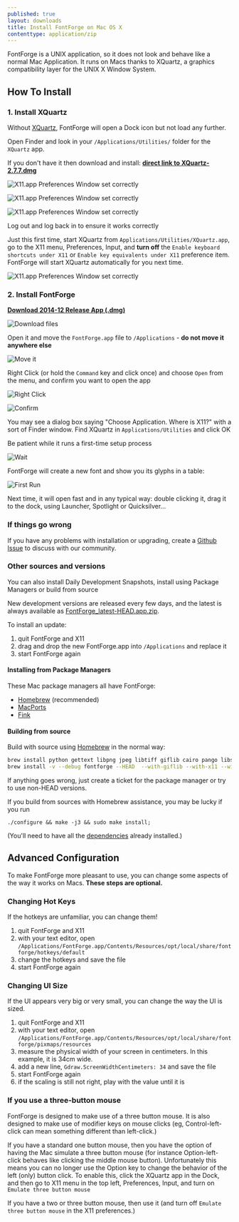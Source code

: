 ```yaml
---
published: true
layout: downloads
title: Install FontForge on Mac OS X
contenttype: application/zip
---
```


FontForge is a UNIX application, so it does not look and behave like a normal Mac Application.
It runs on Macs thanks to XQuartz, a graphics compatibility layer for the UNIX X Window System.

## How To Install 

### 1. Install XQuartz

Without [XQuartz](http://xquartz.macosforge.org), FontForge will open a Dock icon but not load any further.

Open Finder and look in your `/Applications/Utilities/` folder for the `XQuartz` app. 

If you don't have it then download and install: **[direct link to XQuartz-2.7.7.dmg](http://xquartz.macosforge.org/downloads/SL/XQuartz-2.7.7.dmg)**

![X11.app Preferences Window set correctly](../mac-xquarz-1-installer.png)

![X11.app Preferences Window set correctly](../mac-xquartz-2-start.png)

![X11.app Preferences Window set correctly](../mac-xquart-3-finished.png)

Log out and log back in to ensure it works correctly

Just this first time, start XQuartz from `Applications/Utilities/XQuartz.app`, go to the X11 menu, Preferences, Input, and **turn off** the `Enable keyboard shortcuts under X11` or `Enable key equivalents under X11` preference item. FontForge will start XQuartz automatically for you next time. 

![X11.app Preferences Window set correctly](../x11prefs.png)

### 2. Install FontForge

**[Download 2014-12 Release App (.dmg)](https://github.com/fontforge/fontforge/releases/download/20141230/FontForge-2015-01-07-Mac.app.dmg)**

![Download files](../mac-download-files.png)

Open it and move the `FontForge.app` file to `/Applications` - **do not move it anywhere else**

![Move it](../mac-drag.png)

Right Click (or hold the `Command` key and click once) and choose `Open` from the menu, and confirm you want to open the app

![Right Click](../mac-open-2-right-click.png)

![Confirm](../mac-open-3-confirm.png)

You may see a dialog box saying "Choose Application. Where is X11?" with a sort of Finder window. Find XQuartz in `Applications/Utilities` and click OK

Be patient while it runs a first-time setup process

![Wait](../mac-first-time.png)

FontForge will create a new font and show you its glyphs in a table:

![First Run](../mac-running-fontforge.png)

Next time, it will open fast and in any typical way: double clicking it, drag it to the dock, using Launcher, Spotlight or Quicksilver...

### If things go wrong

If you have any problems with installation or upgrading, create a [Github Issue](https://guides.github.com/features/issues/) to discuss with our community.

### Other sources and versions

You can also install Daily Development Snapshots, install using Package Managers or build from source

New development versions are released every few days, and the latest is always available as [FontForge_latest-HEAD.app.zip](http://fuuko.libferris.com/osx/packages/FontForge_latest-HEAD.app.dmg).

To install an update:

1. quit FontForge and X11
2. drag and drop the new FontForge.app into `/Applications` and replace it
3. start FontForge again

#### Installing from Package Managers

These Mac package managers all have FontForge:

* [Homebrew](http://brew.sh) (recommended)
* [MacPorts](https://www.macports.org/)
* [Fink](http://www.finkproject.org/)

#### Building from source

Build with source using [Homebrew](http://www.brew.sh) in the normal way:

```Bash
brew install python gettext libpng jpeg libtiff giflib cairo pango libspiro czmq fontconfig automake libtool pkg-config glib pango
brew install -v --debug fontforge --HEAD  --with-giflib --with-x11 --with-libspiro
```

If anything goes wrong, just create a ticket for the package manager or try to use non-HEAD versions.

If you build from sources with Homebrew assistance, you may be lucky if you run

    ./configure && make -j3 && sudo make install;

(You'll need to have all the [dependencies](../source.html#Dependencies) already installed.)

## Advanced Configuration

To make FontForge more pleasant to use, you can change some aspects of the way it works on Macs. **These steps are optional.**

### Changing Hot Keys

If the hotkeys are unfamiliar, you can change them!

1. quit FontForge and X11
2. with your text editor, open `/Applications/FontForge.app/Contents/Resources/opt/local/share/fontforge/hotkeys/default`
3. change the hotkeys and save the file
4. start FontForge again

### Changing UI Size

If the UI appears very big or very small, you can change the way the UI is sized.

1. quit FontForge and X11
2. with your text editor, open `/Applications/FontForge.app/Contents/Resources/opt/local/share/fontforge/pixmaps/resources`
3. measure the physical width of your screen in centimeters. In this example, it is 34cm wide.
4. add a new line, `Gdraw.ScreenWidthCentimeters: 34` and save the file
5. start FontForge again
6. if the scaling is still not right, play with the value until it is

### If you use a three-button mouse

FontForge is designed to make use of a three button mouse. It is also designed to make use of modifier keys on mouse clicks (eg, Control-left-click can mean something different than left-click.)

If you have a standard one button mouse, then you have the option of having the Mac simulate a three button mouse (for instance Option-left-click behaves like clicking the middle mouse button). Unfortunately this means you can no longer use the Option key to change the behavior of the left (only) button click. To enable this, click the XQuartz app in the Dock, and then go to X11 menu in the top left, Preferences, Input, and turn on `Emulate three button mouse`

If you have a two or three button mouse, then use it (and turn off `Emulate three button mouse` in the X11 preferences.)
